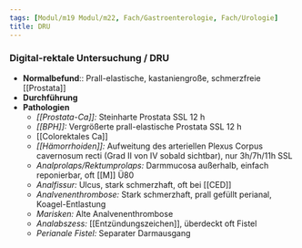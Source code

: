 ```yaml
---
tags: [Modul/m19 Modul/m22, Fach/Gastroenterologie, Fach/Urologie]
title: DRU
---
```

### Digital-rektale Untersuchung / DRU
- **Normalbefund**:: Prall-elastische, kastaniengroße, schmerzfreie [[Prostata]]
- **Durchführung**
- **Pathologien**
	- *[[Prostata-Ca]]:* Steinharte Prostata SSL 12 h
	- *[[BPH]]:* Vergrößerte prall-elastische Prostata SSL 12 h
	- [[Colorektales Ca]]
	- *[[Hämorrhoiden]]:* Aufweitung des arteriellen Plexus Corpus cavernosum recti (Grad II von IV sobald sichtbar), nur 3h/7h/11h SSL
	- *Analprolaps/Rektumprolaps:* Darmmucosa außerhalb, einfach reponierbar, oft [[M]] Ü80
	- *Analfissur:* Ulcus, stark schmerzhaft, oft bei [[CED]]
	- *Analvenenthrombose:* Stark schmerzhaft, prall gefüllt perianal, Koagel-Entlastung
	- *Marisken:* Alte Analvenenthrombose
	- *Analabszess:* [[Entzündungszeichen]], überdeckt oft Fistel
	- *Perianale Fistel:* Separater Darmausgang